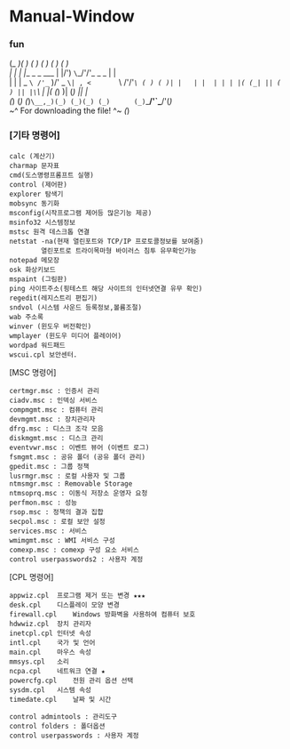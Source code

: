 # Manual-Window

### fun
  
(_   _)( )                  ( )       ( )   ( )           ( )  
  | |  | |__     _ _   ___  | |/')    `\`\_/'/'_    _   _ | |  
  | |  |  _ `\ /'_` )/' _ `\| , <       `\ /'/'_`\ ( ) ( )| |  
  | |  | | | |( (_| || ( ) || |\`\       | |( (_) )| (_) || |  
  (_)  (_) (_)`\__,_)(_) (_)(_) (_)      (_)`\___/'`\___/'(_)  
              ~_^ For downloading the file! ^_~           (_)  
              

### [기타 명령어]

```
calc (계산기)
charmap 문자표
cmd(도스명령프롬프트 실행)
control (제어판)
explorer 탐색기
mobsync 동기화
msconfig(시작프로그램 제어등 많은기능 제공) 
msinfo32 시스템정보
mstsc 원격 데스크톱 연결
netstat -na(현재 열린포트와 TCP/IP 프로토콜정보를 보여줌) 
        열린포트로 트라이목마형 바이러스 침투 유무확인가능 
notepad 메모장
osk 화상키보드
mspaint (그림판)
ping 사이트주소(핑테스트 해당 사이트의 인터넷연결 유무 확인) 
regedit(레지스트리 편집기)
sndvol (시스템 사운드 등록정보,볼륨조절)
wab 주소록
winver (윈도우 버전확인)
wmplayer (윈도우 미디어 플레이어)
wordpad 워드패드
wscui.cpl 보안센터.
```

[MSC 명령어]

```
certmgr.msc : 인증서 관리
ciadv.msc : 인덱싱 서비스
compmgmt.msc : 컴퓨터 관리
devmgmt.msc : 장치관리자
dfrg.msc : 디스크 조각 모음
diskmgmt.msc : 디스크 관리
eventvwr.msc : 이벤트 뷰어 (이벤트 로그)
fsmgmt.msc : 공유 폴더 (공유 폴더 관리)
gpedit.msc : 그룹 정책
lusrmgr.msc : 로컬 사용자 및 그룹
ntmsmgr.msc : Removable Storage
ntmsoprq.msc : 이동식 저장소 운영자 요청
perfmon.msc : 성능
rsop.msc : 정책의 결과 집합
secpol.msc : 로컬 보안 설정
services.msc : 서비스
wmimgmt.msc : WMI 서비스 구성
comexp.msc : comexp 구성 요소 서비스
control userpasswords2 : 사용자 계정  
```

[CPL 명령어]


```
appwiz.cpl	프로그램 제거 또는 변경 ★★★
desk.cpl	디스플레이 모양 변경
firewall.cpl	Windows 방화벽을 사용하여 컴퓨터 보호
hdwwiz.cpl	장치 관리자
inetcpl.cpl	인터넷 속성
intl.cpl	국가 및 언어
main.cpl	마우스 속성
mmsys.cpl	소리
ncpa.cpl	네트워크 연결 ★
powercfg.cpl	전원 관리 옵션 선택
sysdm.cpl	시스템 속성
timedate.cpl	날짜 및 시간

control admintools : 관리도구
control folders : 폴더옵션
control userpasswords : 사용자 계정
```
